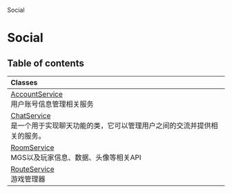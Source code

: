 Social

# Social <Badge type="tip" text="Groups" /> <Score text="Social" />

## Table of contents
| Classes |
| :-----|
| [AccountService](../classes/mw.AccountService.md) <br> 用户账号信息管理相关服务 |
| [ChatService](../classes/mw.ChatService.md) <br> 是一个用于实现聊天功能的类，它可以管理用户之间的交流并提供相关的服务。 |
| [RoomService](../classes/mw.RoomService.md) <br> MGS以及玩家信息、数据、头像等相关API |
| [RouteService](../classes/mw.RouteService.md) <br> 游戏管理器 |

